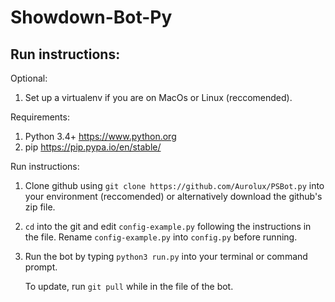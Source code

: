# Showdown-Bot-Py
## Run instructions:
Optional: 
1. Set up a virtualenv if you are on MacOs or Linux (reccomended).

Requirements:
1. Python 3.4+ https://www.python.org
2. pip https://pip.pypa.io/en/stable/

Run instructions:
1. Clone github using `git clone https://github.com/Aurolux/PSBot.py` into your environment (reccomended) or alternatively download the github's zip file.
2. `cd` into the git and edit `config-example.py` following the instructions in the file. Rename `config-example.py` into `config.py` before running.
3. Run the bot by typing `python3 run.py` into your terminal or command prompt.


     To update, run `git pull` while in the file of the bot.
<!--- 2. Install dependencies using `pip install -r requirements.txt` --->

